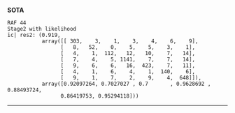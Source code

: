 <!-- BEST CONFIG - RAF_13
SETUP: usual loader, no preprocessing of input. Tau 0.33. Trick is to reduce num_blocks and increase num_coupling

BEST: raf_33 
SETUP: 1.5 tau2, pretrained enet_b0_7, normalization loader, good average accuracy ~80, 557
SETUP: 1.5 tau2, pretrained enet_b0_8_best_vgaf, normalization loader, worse average accuracy ~78, 545 -->
<!-- 
ic| res2: (0.873,
array([[282,   17,    2,    6,    4,    3,   13],
                     [   4,   34,    0,    5,    0,    2,    0],
                     [   5,    1,  103,   16,   14,   11,   21],
                     [   3,    2,    6, 1104,    8,    1,   10],
                     [   5,   13,   13,    6,  422,    4,   36],
                     [   4,    5,   10,   10,    3,  136,    4],
                     [  26,    2,   26,   38,   27,    5,  596]])
           array([0.8571, 0.4594, 0.6437, 0.9316 , 0.8828,
                 0.8395, 0.8764]))

ic| res2: (0.865,
           array([[ 290,    4,    4,    2,    5,    4,   20],
                 [  19,   34,    2,    3,   10,    3,    3],
                 [   6,    0,  106,    7,   11,    9,   21],
                 [   6,    3,   15, 1101,    5,   10,   45],
                 [   3,    2,   18,    9,  415,    2,   29],
                 [   5,    5,   12,    3,    4,  129,    4],
                 [  22,    0,   27,    8,   42,    2,  579]]),
           array([0.88145897, 0.45945946, 0.6625    , 0.92911392, 0.86820084,
                 0.7962963 , 0.85147059]))




RAF_34
SETUP: 1.5 tau2, 0.07 tau, pretrained enet_b0_8_AFEW, normalization loader, average accuracy ~78.6, 549

res2: (0.872,
           array([[ 286,    4,    0,   12,    4,    4,   19],
                 [  17,   38,    0,    4,    7,    5,    3],
                 [   4,    0,   97,   16,   10,   11,   22],
                 [   6,    1,    4, 1135,    4,    3,   32],
                 [   7,    1,   17,   15,  394,    3,   41],
                 [   3,    1,    9,    6,    2,  137,    4],
                 [  24,    0,   15,   21,   32,    1,  587]]),
           array([0.86930091, 0.51351351, 0.60625   , 0.95780591, 0.82426778,
                 0.84567901, 0.86323529]))


RAF 35
SETUP: 1.5 tau2, pretrained enet_b0_8_best_vgaf, normalization loader, no randomscale, only perspective 
res2: (0.875,
           array([[ 295,    5,    0,    4,    3,    5,   17],
                 [  16,   35,    1,    4,   10,    6,    2],
                 [   3,    0,   86,   14,   25,   14,   18],
                 [   4,    1,    2, 1125,    5,   12,   36],
                 [   5,    5,    9,   12,  414,    1,   32],
                 [   2,    1,    6,    2,    4,  142,    5],
                 [  18,    0,   10,   25,   38,    2,  587]]),
           array([0.89665653, 0.47297297, 0.5375    , 0.94936709, 0.86610879,
                 0.87654321, 0.86323529])) -->

<!-- 

```
RAF 41
Stage2 with likelihood
ic| res2: (0.877,
           array([[ 289,    6,    4,    5,    5,    3,   17],
                 [  17,   40,    2,    3,    5,    6,    1],
                 [   2,    0,  109,   10,   13,    8,   18],
                 [   5,    2,    1, 1110,    8,    6,   53],
                 [   4,    3,   14,   13,  416,    2,   26],
                 [   1,    1,   10,    5,    3,  136,    6],
                 [  17,    0,   16,   14,   41,    1,  591]]),
           array([0.87841945, 0.54054054, 0.68125   , 0.93670886, 0.87029289,
                 0.83950617, 0.86911765]))


stage2 with training.
ic| val_conf: array([[ 280,   16,    3,    3,    5,    1,   15],
                     [   8,   41,    0,    3,    2,    2,    0],
                     [   3,    2,   95,    1,   10,    6,    6],
                     [   7,    2,   13, 1120,   11,    6,   19],
                     [   6,    6,   16,    9,  420,    3,   34],
                     [   6,    6,   11,    6,    4,  139,    1],
                     [  19,    1,   22,   43,   26,    5,  605]])
train_loss: 4.2084; train_acc: 0.908;val_loss: 4.53; val_acc: 0.869;best_acc: 0.88;
``` -->



**SOTA**
```
RAF 44
Stage2 with likelihood
ic| res2: (0.919,
           array([[ 303,    3,    1,    3,    4,    6,    9],
                 [   8,   52,    0,    5,    5,    3,    1],
                 [   4,    1,  112,   12,   10,    7,   14],
                 [   7,    4,    5, 1141,    7,    7,   14],
                 [   9,    6,    6,   16,  423,    7,   11],
                 [   4,    1,    6,    4,    1,  140,    6],
                 [   9,    1,    7,    2,    9,    4,  648]]),
           array([0.92097264, 0.7027027 , 0.7       , 0.9628692 , 0.88493724,
                 0.86419753, 0.95294118]))
```

*****************************************************************************************************

<!-- 


ic| res2: (0.86,
           array([[ 297,   10,    4,    5,    3,    2,    8],
                 [  10,   49,    2,    1,    4,    7,    1],
                 [   8,    2,   84,    8,   23,   15,   20],
                 [  14,    6,    7, 1101,    7,    5,   45],
                 [   5,   13,   12,   10,  410,    4,   24],
                 [   3,    3,   11,    4,    1,  135,    5],
                 [  30,    1,   13,   20,   52,    3,  561]]),
           array([0.90273556, 0.66216216, 0.525     , 0.92911392, 0.85774059,
                 0.83333333, 0.825     ]))





                 array([[ 297,   16,    6,   10,    5,    5,   27],
                     [   4,   37,    0,    2,    1,    5,    0],
                     [   5,    0,  101,   17,   12,   13,   21],
                     [   2,    2,    6, 1104,    8,    3,   11],
                     [   6,   14,   17,   10,  431,    5,   43],
                     [   3,    4,    8,    6,    1,  126,    3],
                     [  12,    1,   22,   36,   20,    5,  575]])
           array([0.9027, 0.50, 0.6312, 0.9316 , 0.9016,
                 0.7777, 0.8455])) -->